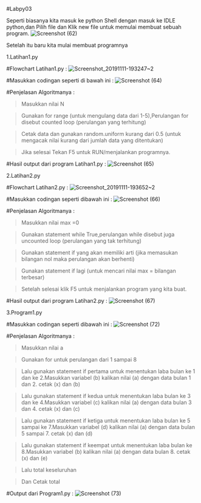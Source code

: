 #Labpy03

Seperti biasanya kita masuk ke python Shell dengan masuk ke IDLE python,dan Pilih file dan Klik new file untuk memulai membuat sebuah program.
![Screenshot (62)](https://user-images.githubusercontent.com/56975779/68392147-bb2bf400-019b-11ea-8792-de584a39746a.png)

Setelah itu baru kita mulai membuat programnya

1.Latihan1.py

#Flowchart Latihan1.py :
![Screenshot_20191111-193247~2](https://user-images.githubusercontent.com/56975779/68588083-369ee580-04bb-11ea-9fcb-d9d7a6e77a12.png)

#Masukkan codingan seperti di bawah ini :
![Screenshot (64)](https://user-images.githubusercontent.com/56975779/68393142-f7f8ea80-019d-11ea-8ac8-301621826e6f.png)
 
#Penjelasan Algoritmanya :

>Masukkan nilai N

>Gunakan for range (untuk mengulang data dari 1-5),Perulangan for disebut counted loop (perulangan yang terhitung)

>Cetak data dan gunakan random.uniform kurang dari 0.5 (untuk mengacak nilai kurang dari jumlah data yang ditentukan)

>Jika selesai Tekan F5 untuk RUN/menjalankan programnya.

#Hasil output dari program Latihan1.py :
![Screenshot (65)](https://user-images.githubusercontent.com/56975779/68393389-8a00f300-019e-11ea-9247-752d939ec0e8.png)

2.Latihan2.py

#Flowchart Latihan2.py :
![Screenshot_20191111-193652~2](https://user-images.githubusercontent.com/56975779/68588498-423edc00-04bc-11ea-836d-e4e58d12969e.png)

#Masukkan codingan seperti dibawah ini :
![Screenshot (66)](https://user-images.githubusercontent.com/56975779/68394083-c719b500-019f-11ea-9419-13b0cf1200d2.png)

#Penjelasan Algoritmanya :
>Masukkan nilai max =0

>Gunakan statement while True,perulangan while disebut juga uncounted loop (perulangan yang tak terhitung)

>Gunakan statement if yang akan memiliki arti (jika memasukan bilangan nol maka perulangan akan berhenti)

>Gunakan statement if lagi (untuk mencari nilai max = bilangan terbesar)

>Setelah selesai klik F5 untuk menjalankan program yang kita buat.

#Hasil output dari program Latihan2.py :
![Screenshot (67)](https://user-images.githubusercontent.com/56975779/68394154-e9133780-019f-11ea-8c1c-3afa07c3b0d8.png)

3.Program1.py

#Masukkan codingan seperti dibawah ini :
![Screenshot (72)](https://user-images.githubusercontent.com/56975779/68394995-6e4b1c00-01a1-11ea-8a0a-d30f46d14ed7.png)

#Penjelasan Algoritmanya :

>Masukkan nilai a

>Gunakan for untuk perulangan dari 1 sampai 8

>Lalu gunakan statement if pertama untuk menentukan laba bulan ke 1 dan ke 2.Masukkan variabel (b) kalikan nilai (a) dengan data bulan 1 dan 2. cetak (x) dan (b)

>Lalu gunakan statement if kedua untuk menentukan laba bulan ke 3 dan ke 4.Masukkan variabel (c) kalikan nilai (a) dengan data bulan 3 dan 4. cetak (x) dan (c)

>Lalu gunakan statement if ketiga untuk menentukan laba bulan ke 5 sampai ke 7.Masukkan variabel (d) kalikan nilai (a) dengan data bulan 5 sampai 7. cetak (x) dan (d)

>Lalu gunakan statement if keempat untuk menentukan laba bulan ke 8.Masukkan variabel (b) kalikan nilai (a) dengan data bulan 8. cetak (x) dan (e)

>Lalu total keseluruhan

>Dan Cetak total

#Output dari Program1.py :
![Screenshot (73)](https://user-images.githubusercontent.com/56975779/68395048-95095280-01a1-11ea-9778-5e9755f713e3.png)
